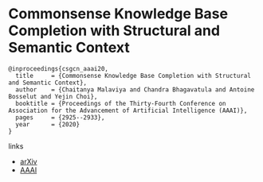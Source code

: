 # Commonsense Knowledge Base Completion with Structural and Semantic Context

```
@inproceedings{csgcn_aaai20,
  title     = {Commonsense Knowledge Base Completion with Structural and Semantic Context},
  author    = {Chaitanya Malaviya and Chandra Bhagavatula and Antoine Bosselut and Yejin Choi},
  booktitle = {Proceedings of the Thirty-Fourth Conference on Association for the Advancement of Artificial Intelligence (AAAI)},
  pages	    = {2925--2933},
  year      = {2020}
}
```

links
- [arXiv](https://arxiv.org/abs/1910.02915)
- [AAAI](https://aaai.org/ojs/index.php/AAAI/article/view/5684)